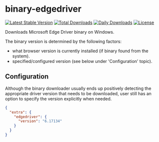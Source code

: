 # binary-edgedriver

[![Latest Stable Version](https://poser.pugx.org/vaimo/binary-edgedriver/v/stable)](https://packagist.org/packages/vaimo/binary-edgedriver)
[![Total Downloads](https://poser.pugx.org/vaimo/binary-edgedriver/downloads)](https://packagist.org/packages/vaimo/binary-edgedriver)
[![Daily Downloads](https://poser.pugx.org/vaimo/binary-edgedriver/d/daily)](https://packagist.org/packages/vaimo/binary-edgedriver)
[![License](https://poser.pugx.org/vaimo/binary-edgedriver/license)](https://packagist.org/packages/vaimo/binary-edgedriver)

Downloads Microsoft Edge Driver binary on Windows.

The binary version is determined by the following factors:

* what browser version is currently installed (if binary found from the system).
* specified/configured version (see below under 'Configuration' topic).
    
## Configuration

Although the binary downloader usually ends up positively detecting the appropriate 
driver version that needs to be downloaded, user still has an option to specify the 
version explicitly when needed.

```json
{
  "extra": {
    "edgedriver": {
      "version": "6.17134"
    }
  }
}
```
